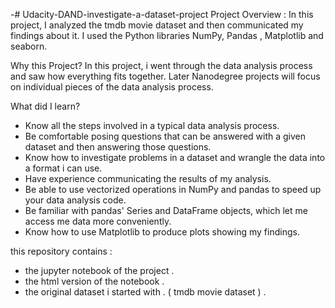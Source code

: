 -# Udacity-DAND-investigate-a-dataset-project
Project Overview :
In this project, I analyzed the tmdb movie dataset and then communicated my findings about it. I used the Python libraries NumPy, Pandas , Matplotlib and seaborn.

Why this Project?
In this project, i went through the data analysis process and saw how everything fits together. Later Nanodegree projects will focus on individual pieces of the data analysis process.


What did I learn?

- Know all the steps involved in a typical data analysis process.
- Be comfortable posing questions that can be answered with a given dataset and then answering those questions.
- Know how to investigate problems in a dataset and wrangle the data into a format i can use.
- Have experience communicating the results of my analysis.
- Be able to use vectorized operations in NumPy and pandas to speed up your data analysis code.
- Be familiar with pandas' Series and DataFrame objects, which let me access me data more conveniently.
- Know how to use Matplotlib to produce plots showing my findings.

this repository contains : 
- the jupyter notebook of the project .
- the html version of the notebook .
- the original dataset i started with . ( tmdb movie dataset ) .

